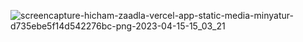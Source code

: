 ![screencapture-hicham-zaadla-vercel-app-static-media-minyatur-d735ebe5f14d542276bc-png-2023-04-15-15_03_21](https://github.com/Hicham2012/Hicham-Zaadla/assets/99765449/59933399-1188-4c46-89fe-fbe918af11d1)

